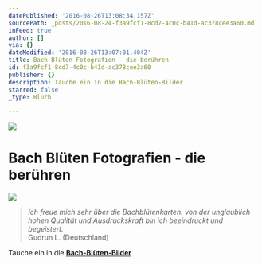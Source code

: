 ```yaml
---
datePublished: '2016-08-26T13:08:34.157Z'
sourcePath: _posts/2016-08-24-f3a9fcf1-8cd7-4c0c-b41d-ac378cee3a60.md
inFeed: true
author: []
via: {}
dateModified: '2016-08-26T13:07:01.404Z'
title: Bach Blüten Fotografien - die berühren
id: f3a9fcf1-8cd7-4c0c-b41d-ac378cee3a60
publisher: {}
description: Tauche ein in die Bach-Blüten-Bilder
starred: false
_type: Blurb

---
```

![](https://the-grid-user-content.s3-us-west-2.amazonaws.com/370457d3-448c-4a36-a424-66be3ca6d921.jpg)

# Bach Blüten Fotografien - die berühren
![](https://the-grid-user-content.s3-us-west-2.amazonaws.com/75ae46ed-acd7-4305-bd69-27439ec69844.png)

> _Ich freue mich sehr über die Bachblütenkarten. von der unglaublich hohen Qualität und Ausdruckskraft bin ich beeindruckt und begeistert._  
> Gudrun L. (Deutschland)

Tauche ein in die **[Bach-Blüten-Bilder][0]**

[0]: http://flowerenergies.com/bach-blueten-fotos.html "Bach-Blüten-Diaschow"